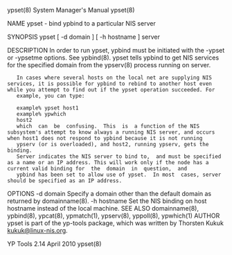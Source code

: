 ypset(8)                                                                                   System Manager's Manual                                                                                   ypset(8)



NAME
       ypset - bind ypbind to a particular NIS server

SYNOPSIS
       ypset [ -d domain ] [ -h hostname ] server

DESCRIPTION
       In   order   to  run  ypset, ypbind must be initiated with the -ypset or -ypsetme options.  See ypbind(8).  ypset tells ypbind to get NIS services for the specified domain from the ypserv(8) process
       running on server.

       In cases where several hosts on the local net are supplying NIS services, it is possible for ypbind to rebind to another host even while you attempt to find out if the ypset operation succeeded. For
       example, you can type:

       example% ypset host1
       example% ypwhich
       host2
       which  can  be  confusing.  This  is  a function of the NIS subsystem's attempt to know always a running NIS server, and occurs when host1 does not respond to ypbind because it is not running
       ypserv (or is overloaded), and host2, running ypserv, gets the binding.
       Server indicates the NIS server to bind to,  and must be specified as a name or an IP address. This will work only if the node has a current valid binding for  the  domain  in  question,  and
       ypbind has been set to allow use of ypset.  In most  cases, server should be specified as an IP address.
OPTIONS
       -d domain
              Specify a domain other than the default domain as returned by domainname(8).
       -h hostname
              Set the NIS binding on host hostname
               instead of the local machine.
SEE ALSO
       domainname(8), ypbind(8), ypcat(8), ypmatch(1), ypserv(8), yppoll(8), ypwhich(1)
AUTHOR
       ypset is part of the yp-tools package, which was written by Thorsten Kukuk <kukuk@linux-nis.org>.



YP Tools 2.14                                                                                     April 2010                                                                                         ypset(8)

